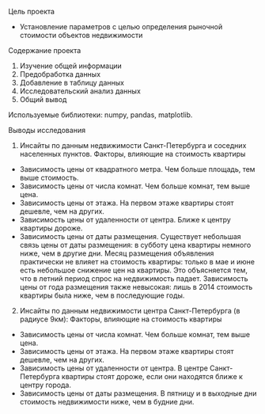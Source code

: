 Цель проекта
 - Установление параметров с целью определения рыночной стоимости объектов недвижимости

Содержание проекта
1. Изучение общей информации
2. Предобработка данных
3. Добавление в таблицу данных
4. Исследовательский анализ данных
5. Общий вывод

Используемые библиотеки: numpy, pandas, matplotlib.

Выводы исследования
1. Инсайты по данным недвижимости Санкт-Петербурга и соседних населенных пунктов.
Факторы, влияющие на стоимость квартиры
 - Зависимость цены от квадратного метра. Чем больше площадь, тем выше стоимость.
 - Зависимость цены от числа комнат. Чем больше комнат, тем выше цена.
 - Зависимость цены от этажа. На первом этаже квартиры стоят дешевле, чем на других.
 - Зависимость цены от удаленности от центра. Ближе к центру квартиры дороже.
 - Зависимость цены от даты размещения. Существует небольшая связь цены от даты размещения: в субботу цена квартиры немного ниже, чем в другие дни. Месяц размещения объявления практически не влияет на стоимость квартиры: только в мае и июне есть небольшое снижение цен на квартиры. Это объясняется тем, что в летний период спрос на недвижимость падает. Зависимость цены от года размещения также невысокая: лишь в 2014 стоимость квартиры была ниже, чем в последующие годы.

2. Инсайты по данным недвижимости центра Санкт-Петербурга (в радиусе 9км):
Факторы, влияющие на стоимость квартиры
 - Зависимость цены от числа комнат. Чем больше комнат, тем выше цена.
 - Зависимость цены от этажа. На первом этаже квартиры стоят дешевле, чем на других.
 - Зависимость цены от удаленности от центра. В центре Санкт-Петербурга квартиры стоят дороже, если они находятся ближе к центру города.
 - Зависимость цены от даты размещения. В пятницу и в выходные дни стоимость недвижимости ниже, чем в будние дни.
